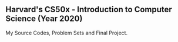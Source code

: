## Harvard's CS50x - Introduction to Computer Science (Year 2020)
My Source Codes, Problem Sets and Final Project.
